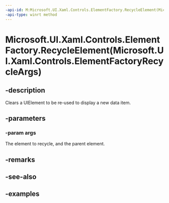 ```yaml
---
-api-id: M:Microsoft.UI.Xaml.Controls.ElementFactory.RecycleElement(Microsoft.UI.Xaml.Controls.ElementFactoryRecycleArgs)
-api-type: winrt method
---
```


# Microsoft.UI.Xaml.Controls.ElementFactory.RecycleElement(Microsoft.UI.Xaml.Controls.ElementFactoryRecycleArgs)

<!--
public void RecycleElement (Microsoft.UI.Xaml.Controls.ElementFactoryRecycleArgs args);
-->

## -description

Clears a UIElement to be re-used to display a new data item.

## -parameters

### -param args

The element to recycle, and the parent element.

## -remarks

## -see-also

## -examples

